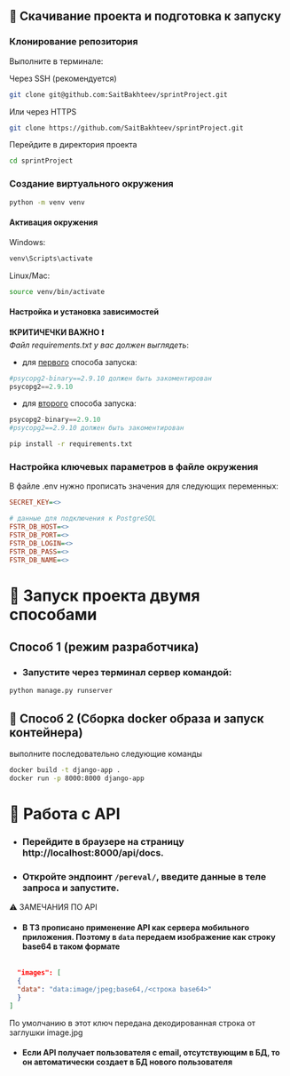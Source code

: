 ## 🔧 Скачивание проекта и подготовка к запуску

### Клонирование репозитория
Выполните в терминале:

Через SSH (рекомендуется)
```bash
git clone git@github.com:SaitBakhteev/sprintProject.git
```
Или через HTTPS
```bash
git clone https://github.com/SaitBakhteev/sprintProject.git
```
Перейдите в директория проекта
```bash
cd sprintProject
```

### Создание виртуального окружения

```bash
python -m venv venv
```

#### Активация окружения
Windows:
```bash
venv\Scripts\activate
```
Linux/Mac:
```bash
source venv/bin/activate
```
#### Настройка и установка зависимостей

**❗️КРИТИЧЕЧКИ ВАЖНО ❗️** <br> 
*Файл requirements.txt у вас должен выглядеть*:
- для [первого](#способ-1-режим-разработчика) способа запуска:
```python
#psycopg2-binary==2.9.10 должен быть закоментирован
psycopg2==2.9.10
```
- для [второго](#-способ-2-сборка-docker-образа-и-запуск-контейнера) способа запуска:
```python
psycopg2-binary==2.9.10
#psycopg2==2.9.10 должен быть закоментирован
```

```bash
pip install -r requirements.txt
```

### Настройка ключевых параметров в файле окружения
В файле .env нужно прописать значения для следующих переменных:
```ini
SECRET_KEY=<>

# данные для подключения к PostgreSQL
FSTR_DB_HOST=<>
FSTR_DB_PORT=<>
FSTR_DB_LOGIN=<>
FSTR_DB_PASS=<>
FSTR_DB_NAME=<>
```

# 🔑 Запуск проекта двумя способами
## Способ 1 (режим разработчика)
- ### Запустите через терминал сервер командой:
```bash
python manage.py runserver
```
## 🐳 Способ 2 (Сборка docker образа и запуск контейнера)
выполните последовательно следующие команды 
```bash
docker build -t django-app .
docker run -p 8000:8000 django-app
```
# 🚀 Работа с API
- ### Перейдите в браузере на страницу http://localhost:8000/api/docs.
- ### Откройте эндпоинт `/pereval/`, введите данные в теле запроса и запустите.

⚠️ ЗАМЕЧАНИЯ ПО API
- #### В ТЗ прописано применение API как сервера мобильного приложения. Поэтому в `data` передаем изображение как строку base64 в таком формате   

```json

  "images": [
  {
  "data": "data:image/jpeg;base64,/<строка base64>"
  }
]
```
По умолчанию в этот ключ передана декодированная строка от заглушки image.jpg 

- #### Если API получает пользователя с email, отсутствующим в БД, то он автоматически создает в БД нового пользователя

